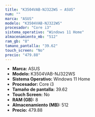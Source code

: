 ```yaml
---
title: "K3504VAB-NJ322WS — ASUS"
num: ""
marca: "ASUS"
modelo: "K3504VAB-NJ322WS"
procesador: "Core i3"
sistema_operativo: "Windows 11 Home"
almacenamiento_mb: "512"
ram_gb: "8"
tamano_pantalla: "39.62"
touch_screen: "No"
precio: "479.88"
---
```

<ul>
<li><strong>Marca:</strong> ASUS</li>
<li><strong>Modelo:</strong> K3504VAB-NJ322WS</li>
<li><strong>Sistema Operativo:</strong> Windows 11 Home</li>
<li><strong>Procesador:</strong> Core i3 </li>
<li><strong>Tamaño de pantalla:</strong> 39.62</li>
<li><strong>Touch Screen:</strong> No</li>
<li><strong>RAM (GB):</strong> 8</li>
<li><strong>Almacenamiento (MB):</strong> 512</li>
<li><strong>Precio:</strong> 479.88</li>
</ul>